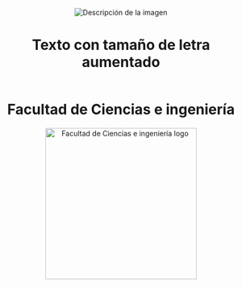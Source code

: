 <p align="center">
  <img src="https://3.files.edl.io/fdf6/22/05/20/143302-79bed48a-5422-4ab4-81ec-98e0f944c4a0.png" alt="Descripción de la imagen">
</p>

# <p align="center">Texto con tamaño de letra aumentado</p>


<p align="center" style="margin-top: 50px; margin-bottom: 50px; font-family: Arial, sans-serif;">
  <h1 align="center"  style="margin-top: 60px; margin-bottom: 20px;" # >Facultad de Ciencias e ingeniería</h1>
  <p align="center">
    <img src="https://3.files.edl.io/fdf6/22/05/20/143302-79bed48a-5422-4ab4-81ec-98e0f944c4a0.png" width="300" alt="Facultad de Ciencias e ingeniería logo">
  </p>  
</p>
